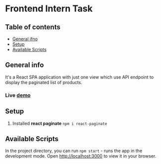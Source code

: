# Frontend Intern Task

## Table of contents
* [General ifno](#general-info)
* [Setup](#setup)
* [Available Scripts](#available-scripts)

## General info
It's a React SPA application with just one view which use API endpoint to display the paginated list of products.

### Live [demo](https://wiktorkoscielny.github.io/react-recruitment-task/)

## Setup

1. Installed __react paginate__ `npm i react-paginate`

## Available Scripts

In the project directory, you can run `npm start` - runs the app in the development mode.
Open [http://localhost:3000](http://localhost:3000) to view it in your browser.
